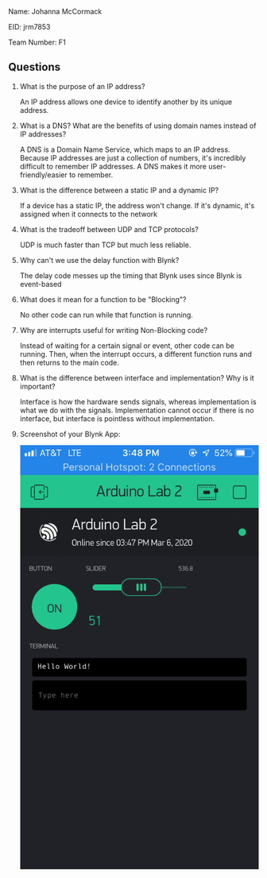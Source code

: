 Name: Johanna McCormack

EID: jrm7853

Team Number: F1

## Questions

1. What is the purpose of an IP address?

    An IP address allows one device to identify another by its unique address.

2. What is a DNS? What are the benefits of using domain names instead of IP addresses?

    A DNS is a Domain Name Service, which maps to an IP address. Because IP addresses are just a collection of numbers, it's incredibly difficult to remember IP addresses. A DNS makes it more user-friendly/easier to remember.

3. What is the difference between a static IP and a dynamic IP?

    If a device has a static IP, the address won't change. If it's dynamic, it's assigned when it connects to the network

4. What is the tradeoff between UDP and TCP protocols?

    UDP is much faster than TCP but much less reliable.

5. Why can't we use the delay function with Blynk?

    The delay code messes up the timing that Blynk uses since Blynk is event-based 

6. What does it mean for a function to be "Blocking"?

    No other code can run while that function is running.

7. Why are interrupts useful for writing Non-Blocking code?

    Instead of waiting for a certain signal or event, other code can be running. Then, when the interrupt occurs, a different function runs and then returns to the main code.

8. What is the difference between interface and implementation? Why is it important?

   Interface is how the hardware sends signals, whereas implementation is what we do with the signals. Implementation cannot occur if there is no interface, but interface is pointless without implementation.

9. Screenshot of your Blynk App:

    ![your image here->](img/AppScreenshot.png)
